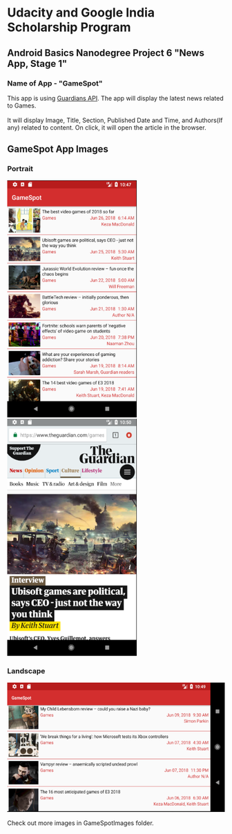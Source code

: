 # Udacity and Google India Scholarship Program
## Android Basics Nanodegree Project 6 "News App, Stage 1"

### Name of App - "GameSpot"

This app is using <a href="https://open-platform.theguardian.com/documentation/" target="_blank"> Guardians API</a>.
The app will display the latest news related to Games.<br><br>
It will display Image, Title, Section, Published Date and Time, and Authors(If any) related to content.
On click, it will open the article in the browser.

## GameSpot App Images
### Portrait
<img src = "GameSpotImages/2.PNG" width="300px" height="550px"> <img src = "GameSpotImages/4.PNG" width="300px" height="550px">

### Landscape
<img src = "GameSpotImages/3.PNG" width="550px" height="300px">

Check out more images in GameSpotImages folder.
